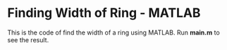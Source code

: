 # Finding Width of Ring - MATLAB

This is the code of find the width of a ring using MATLAB. Run **main.m** to see the result.